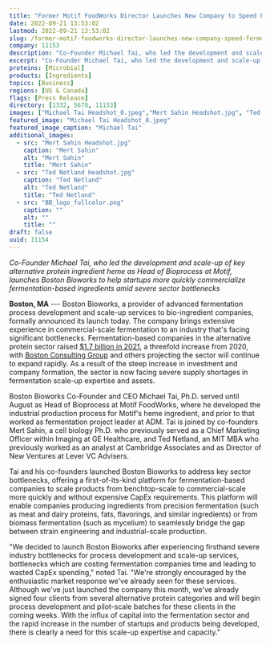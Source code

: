 ```yaml
---
title: "Former Motif FoodWorks Director Launches New Company to Speed Fermentation Scale-Up for Alt Protein Startups"
date: 2022-09-21 13:53:02
lastmod: 2022-09-21 13:53:02
slug: /former-motif-foodworks-director-launches-new-company-speed-fermentation-scale-alt-protein
company: 11153
description: "Co-Founder Michael Tai, who led the development and scale-up of key alternative protein ingredient heme as Head of Bioprocess at Motif, launches Boston Bioworks to help startups more quickly commercialize fermentation-based ingredients amid severe sector bottlenecks"
excerpt: "Co-Founder Michael Tai, who led the development and scale-up of key alternative protein ingredient heme as Head of Bioprocess at Motif, launches Boston Bioworks to help startups more quickly commercialize fermentation-based ingredients amid severe sector bottlenecks"
proteins: [Microbial]
products: [Ingredients]
topics: [Business]
regions: [US & Canada]
flags: [Press Release]
directory: [1332, 5678, 11153]
images: ["Michael Tai Headshot_0.jpeg","Mert Sahin Headshot.jpg", "Ted Netland Headshot.jpg", "BB_logo_fullcolor.png"]
featured_image: "Michael Tai Headshot_0.jpeg"
featured_image_caption: "Michael Tai"
additional_images:
  - src: "Mert Sahin Headshot.jpg"
    caption: "Mert Sahin"
    alt: "Mert Sahin"
    title: "Mert Sahin"
  - src: "Ted Netland Headshot.jpg"
    caption: "Ted Netland"
    alt: "Ted Netland"
    title: "Ted Netland"
  - src: "BB_logo_fullcolor.png"
    caption: ""
    alt: ""
    title: ""
draft: false
uuid: 11154
---
```

*Co-Founder Michael Tai, who led the development and scale-up of key
alternative protein ingredient heme as Head of Bioprocess at Motif,
launches Boston Bioworks to help startups more quickly commercialize
fermentation-based ingredients amid severe sector bottlenecks*

**Boston, MA** --- Boston Bioworks, a provider of advanced fermentation
process development and scale-up services to bio-ingredient companies,
formally announced its launch today. The company brings extensive
experience in commercial-scale fermentation to an industry that's facing
significant bottlenecks. Fermentation-based companies in the alternative
protein sector raised [\$1.7 billion in
2021](https://techcrunch.com/2022/06/15/investors-salivate-over-food-tech-companies-perfecting-precision-fermentation/),
a threefold increase from 2020, with [Boston Consulting
Group](https://www.bcg.com/press/23march2021-alternative-protein-market-reach-290-billion-by-2035)
and others projecting the sector will continue to expand rapidly. As a
result of the steep increase in investment and company formation, the
sector is now facing severe supply shortages in fermentation scale-up
expertise and assets.

Boston Bioworks Co-Founder and CEO Michael Tai, Ph.D. served until
August as Head of Bioprocess at Motif FoodWorks, where he developed the
industrial production process for Motif's heme ingredient, and prior to
that worked as fermentation project leader at ADM. Tai is joined by
co-founders Mert Sahin, a cell biology Ph.D. who previously served as a
Chief Marketing Officer within Imaging at GE Healthcare, and Ted
Netland, an MIT MBA who previously worked as an analyst at Cambridge
Associates and as Director of New Ventures at Lever VC Advisers.

Tai and his co-founders launched Boston Bioworks to address key sector
bottlenecks, offering a first-of-its-kind platform for
fermentation-based companies to scale products from benchtop-scale to
commercial-scale more quickly and without expensive CapEx requirements.
This platform will enable companies producing ingredients from precision
fermentation (such as meat and dairy proteins, fats, flavorings, and
similar ingredients) or from biomass fermentation (such as mycelium) to
seamlessly bridge the gap between strain engineering and
industrial-scale production.

"We decided to launch Boston Bioworks after experiencing firsthand
severe industry bottlenecks for process development and scale-up
services, bottlenecks which are costing fermentation companies time and
leading to wasted CapEx spending," noted Tai. "We're strongly encouraged
by the enthusiastic market response we've already seen for these
services. Although we've just launched the company this month, we've
already signed four clients from several alternative protein categories
and will begin process development and pilot-scale batches for these
clients in the coming weeks. With the influx of capital into the
fermentation sector and the rapid increase in the number of startups and
products being developed, there is clearly a need for this scale-up
expertise and capacity."
